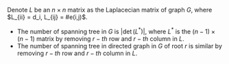 Denote $L$ be an $n \times n$ matrix as the Laplacecian matrix of graph $G$, where $L_{ii} = d_i, L_{ij} = #e(i,j)$.

- The number of spanning tree in $G$ is $\lvert \det(L^*) \rvert$, where $L^*$ is the $(n - 1) \times (n - 1)$ matrix by removing $r-th$ row and $r-th$ column in $L$.
- The number of spanning tree in directed graph in $G$ of root $r$ is similar by removing $r-th$ row and $r-th$ column in $L$.
